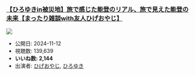 ### [【ひろゆきin被災地】旅で感じた能登のリアル、旅で見えた能登の未来【まったり雑談with友人ひげおやじ】](https://www.youtube.com/watch?v=QErfKEuNIGc)
[![](https://img.youtube.com/vi/QErfKEuNIGc/sddefault.jpg)](https://www.youtube.com/watch?v=QErfKEuNIGc)
-   公開日: 2024-11-12
-   視聴数: 139,639
-   **いいね数: 2,144**
-   出演者: [ひげおやじ](/rehacq_fan/people/ひげおやじ "wikilink"), [ひろゆき](/rehacq_fan/people/ひろゆき "wikilink")
